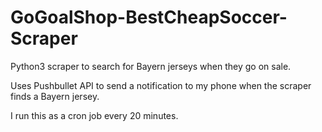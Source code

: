 # GoGoalShop-BestCheapSoccer-Scraper
Python3 scraper to search for Bayern jerseys when they go on sale.

Uses Pushbullet API to send a notification to my phone when the scraper finds a Bayern jersey.

I run this as a cron job every 20 minutes.